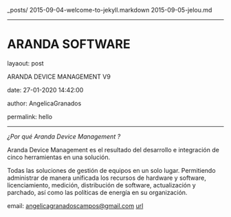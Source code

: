 
_posts/
 2015-09-04-welcome-to-jekyll.markdown
 2015-09-05-jelou.md
 
 -------------------
# ARANDA SOFTWARE 
layaout: post

ARANDA DEVICE MANAGEMENT V9

date: 27-01-2020 14:42:00

author: AngelicaGranados

permalink: hello

-------------

*¿Por qué Aranda Device Management ?*

Aranda Device Management es el resultado del desarrollo e integración de cinco herramientas en una solución. 

Todas las soluciones de gestión de equipos en un solo lugar. Permitiendo administrar de manera unificada los recursos de hardware y
software, licenciamiento, medición, distribución de software,
actualización y parchado, así como las políticas de energía en su
organización.



email: angelicagranadoscampos@gmail.com
[url](https://angelicamariagranados-cyber.github.io/Pruebas)



